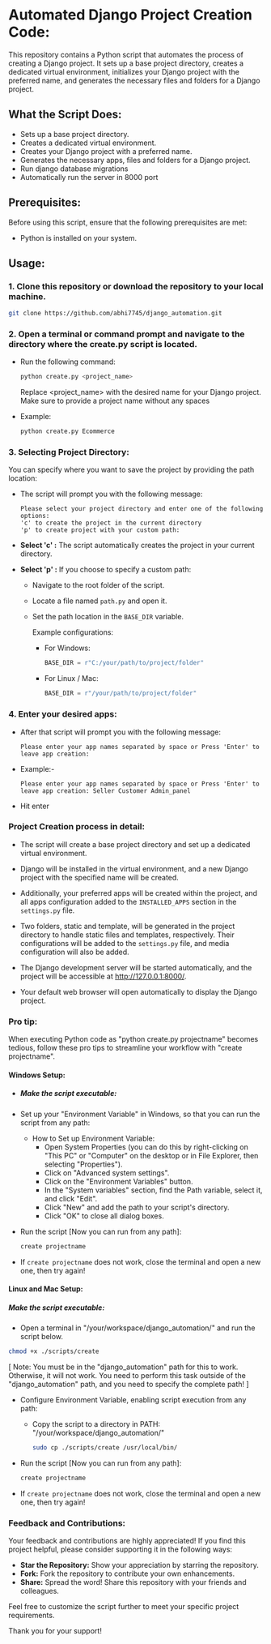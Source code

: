 # Automated Django Project Creation Code:

This repository contains a Python script that automates the process of creating a Django project. It sets up a base project directory, creates a dedicated virtual environment, initializes your Django project with the preferred name, and generates the necessary files and folders for a Django project.


## What the Script Does:

- Sets up a base project directory.
- Creates a dedicated virtual environment.
- Creates your Django project with a preferred name.
- Generates the necessary apps, files and folders for a Django project.
- Run django database migrations
- Automatically run the server in 8000 port

## Prerequisites:

Before using this script, ensure that the following prerequisites are met:

- Python is installed on your system.

## Usage:
### 1. Clone this repository or download the repository to your local machine.

```bash
git clone https://github.com/abhi7745/django_automation.git
```

### 2. Open a terminal or command prompt and navigate to the directory where the create.py script is located.

- Run the following command:

    ```bash
    python create.py <project_name>
    ```

    Replace <project_name> with the desired name for your Django project. Make sure to provide a project name without any spaces

- Example:

    ```bash
    python create.py Ecommerce
    ```

### 3. Selecting Project Directory:

You can specify where you want to save the project by providing the path location:

- The script will prompt you with the following message:

    ```
    Please select your project directory and enter one of the following options:
    'c' to create the project in the current directory
    'p' to create project with your custom path: 
    ```

- **Select 'c' :** The script automatically creates the project in your current directory.

- **Select 'p' :** If you choose to specify a custom path:
  
  - Navigate to the root folder of the script.
  - Locate a file named `path.py` and open it.
  - Set the path location in the `BASE_DIR` variable.
  
    Example configurations:
    
    - For Windows:
      ```python
      BASE_DIR = r"C:/your/path/to/project/folder"
      ```

    - For Linux / Mac:
      ```python
      BASE_DIR = r"/your/path/to/project/folder"
      ```

### 4. Enter your desired apps:

- After that script will prompt you with the following message:
    ```
    Please enter your app names separated by space or Press 'Enter' to leave app creation:
    ```
  
- Example:-
  ```
  Please enter your app names separated by space or Press 'Enter' to leave app creation: Seller Customer Admin_panel
  ```
- Hit enter


### Project Creation process in detail:

- The script will create a base project directory and set up a dedicated virtual environment.

- Django will be installed in the virtual environment, and a new Django project with the specified name will be created.

- Additionally, your preferred apps will be created within the project, and all apps configuration added to the `INSTALLED_APPS` section in the `settings.py` file.

- Two folders, static and template, will be generated in the project directory to handle static files and templates, respectively. Their configurations will be added to the `settings.py` file, and media configuration will also be added.


- The Django development server will be started automatically, and the project will be accessible at http://127.0.0.1:8000/.

- Your default web browser will open automatically to display the Django project.

### Pro tip:

When executing Python code as "python create.py projectname" becomes tedious, follow these pro tips to streamline your workflow with "create projectname".

#### Windows Setup:

- ##### Make the script executable:

- Set up your "Environment Variable" in Windows, so that you can run the script from any path:

    - How to Set up Environment Variable:
        - Open System Properties (you can do this by right-clicking on "This PC" or "Computer" on the desktop or in File Explorer, then selecting "Properties").
        - Click on "Advanced system settings".
        - Click on the "Environment Variables" button.
        - In the "System variables" section, find the Path variable, select it, and click "Edit".
        - Click "New" and add the path to your script's directory.
        - Click "OK" to close all dialog boxes.

- Run the script [Now you can run from any path]:
    ```bash
    create projectname
    ```

- If `create projectname` does not work, close the terminal and open a new one, then try again!

#### Linux and Mac Setup:

##### Make the script executable:

- Open a terminal in "/your/workspace/django_automation/" and run the script below.

```bash
chmod +x ./scripts/create
```

[ Note: You must be in the "django_automation" path for this to work. Otherwise, it will not work. You need to perform this task outside of the "django_automation" path, and you need to specify the complete path! ]

- Configure Environment Variable, enabling script execution from any path:
  - Copy the script to a directory in PATH: "/your/workspace/django_automation/"
    ```bash
    sudo cp ./scripts/create /usr/local/bin/
    ```

- Run the script [Now you can run from any path]:
    ```bash
    create projectname
    ```

- If `create projectname` does not work, close the terminal and open a new one, then try again!

### Feedback and Contributions:

Your feedback and contributions are highly appreciated! If you find this project helpful, please consider supporting it in the following ways:

- **Star the Repository:** Show your appreciation by starring the repository.
- **Fork:** Fork the repository to contribute your own enhancements.
- **Share:** Spread the word! Share this repository with your friends and colleagues.

Feel free to customize the script further to meet your specific project requirements. 

Thank you for your support!
